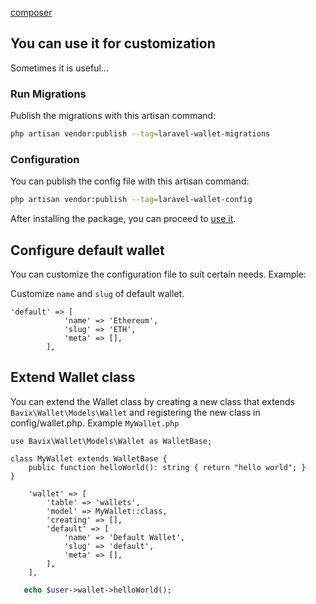 [composer](_include/composer.md ':include')

## You can use it for customization

Sometimes it is useful...

### Run Migrations
Publish the migrations with this artisan command:
```bash
php artisan vendor:publish --tag=laravel-wallet-migrations
```

### Configuration
You can publish the config file with this artisan command:
```bash
php artisan vendor:publish --tag=laravel-wallet-config
```

After installing the package, you can proceed to [use it](basic-usage).
## Configure default wallet
You can customize the configuration file to suit certain needs. Example: 

Customize `name` and `slug` of default wallet.
```php[config/wallet.php]
'default' => [
            'name' => 'Ethereum',
            'slug' => 'ETH',
            'meta' => [],
        ],
```
## Extend Wallet class
You can extend the Wallet class by creating a new class that extends `Bavix\Wallet\Models\Wallet` and registering the new class in config/wallet.php.
Example `MyWallet.php`

```php[App/Models/MyWallet.php]
use Bavix\Wallet\Models\Wallet as WalletBase;

class MyWallet extends WalletBase {
    public function helloWorld(): string { return "hello world"; }
}
```

```php[config/wallet.php]
    'wallet' => [
        'table' => 'wallets',
        'model' => MyWallet::class,
        'creating' => [],
        'default' => [
            'name' => 'Default Wallet',
            'slug' => 'default',
            'meta' => [],
        ],
    ],
```
```php
   echo $user->wallet->helloWorld();
```

